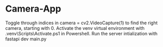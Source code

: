 # Camera-App

Toggle through indices in camera = cv2.VideoCapture(1) to find the right camera, starting with 0.
Activate the venv virtual environment with .venv\Scripts\Activate.ps1 in Powershell.
Run the server intialization with fastapi dev main.py
 
